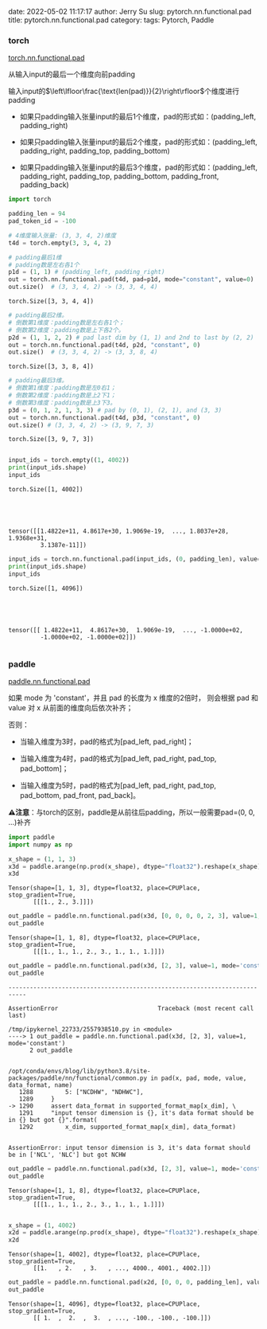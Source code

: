 date: 2022-05-02 11:17:17
author: Jerry Su
slug: pytorch.nn.functional.pad
title: pytorch.nn.functional.pad
category: 
tags: Pytorch, Paddle

### torch

[torch.nn.functional.pad](https://pytorch.org/docs/stable/generated/torch.nn.functional.pad.html#torch.nn.functional.pad)

从输入input的最后一个维度向前padding

输入input的$\left\lfloor\frac{\text{len(pad)}}{2}\right\rfloor$个维度进行padding

- 如果只padding输入张量input的最后1个维度，pad的形式如：(padding_left, padding_right)

- 如果只padding输入张量input的最后2个维度，pad的形式如：(padding_left, padding_right, padding_top, padding_bottom)

- 如果只padding输入张量input的最后3个维度，pad的形式如：(padding_left, padding_right, padding_top, padding_bottom, padding_front, padding_back)



```python
import torch
```


```python
padding_len = 94
pad_token_id = -100
```


```python
# 4维度输入张量: (3, 3, 4, 2)维度
t4d = torch.empty(3, 3, 4, 2)
```


```python
# padding最后1维
# padding数是左右各1个
p1d = (1, 1) # (padding_left, padding_right)
out = torch.nn.functional.pad(t4d, pad=p1d, mode="constant", value=0)
out.size()  # (3, 3, 4, 2) -> (3, 3, 4, 4)
```




    torch.Size([3, 3, 4, 4])




```python
# padding最后2维。
# 倒数第1维度：padding数是左右各1个；
# 倒数第2维度：padding数是上下各2个。 
p2d = (1, 1, 2, 2) # pad last dim by (1, 1) and 2nd to last by (2, 2)
out = torch.nn.functional.pad(t4d, p2d, "constant", 0)
out.size()  # (3, 3, 4, 2) -> (3, 3, 8, 4)
```




    torch.Size([3, 3, 8, 4])




```python
# padding最后3维。
# 倒数第1维度：padding数是左0右1；
# 倒数第2维度：padding数是上2下1；
# 倒数第3维度：padding数是上3下3。 
p3d = (0, 1, 2, 1, 3, 3) # pad by (0, 1), (2, 1), and (3, 3)
out = torch.nn.functional.pad(t4d, p3d, "constant", 0)
out.size() # (3, 3, 4, 2) -> (3, 9, 7, 3)
```




    torch.Size([3, 9, 7, 3])




```python

```


```python
input_ids = torch.empty((1, 4002))
print(input_ids.shape)
input_ids
```

    torch.Size([1, 4002])





    tensor([[1.4822e+11, 4.8617e+30, 1.9069e-19,  ..., 1.8037e+28, 1.9368e+31,
             3.1387e-11]])




```python
input_ids = torch.nn.functional.pad(input_ids, (0, padding_len), value=pad_token_id)
print(input_ids.shape)
input_ids
```

    torch.Size([1, 4096])





    tensor([[ 1.4822e+11,  4.8617e+30,  1.9069e-19,  ..., -1.0000e+02,
             -1.0000e+02, -1.0000e+02]])




```python

```

### paddle

[paddle.nn.functional.pad](https://www.paddlepaddle.org.cn/documentation/docs/zh/api/paddle/nn/functional/pad_cn.html)

如果 mode 为 'constant'，并且 pad 的长度为 x 维度的2倍时， 则会根据 pad 和 value 对 x 从前面的维度向后依次补齐；

否则：

- 当输入维度为3时，pad的格式为[pad_left, pad_right]； 

- 当输入维度为4时，pad的格式为[pad_left, pad_right, pad_top, pad_bottom]； 

- 当输入维度为5时，pad的格式为[pad_left, pad_right, pad_top, pad_bottom, pad_front, pad_back]。

**⚠️注意**：与torch的区别，paddle是从前往后padding，所以一般需要pad=(0, 0, ...)补齐


```python
import paddle
import numpy as np
```


```python
x_shape = (1, 1, 3)
x3d = paddle.arange(np.prod(x_shape), dtype="float32").reshape(x_shape) + 1
x3d
```




    Tensor(shape=[1, 1, 3], dtype=float32, place=CPUPlace, stop_gradient=True,
           [[[1., 2., 3.]]])




```python
out_paddle = paddle.nn.functional.pad(x3d, [0, 0, 0, 0, 2, 3], value=1, mode='constant')
out_paddle
```




    Tensor(shape=[1, 1, 8], dtype=float32, place=CPUPlace, stop_gradient=True,
           [[[1., 1., 1., 2., 3., 1., 1., 1.]]])




```python
out_paddle = paddle.nn.functional.pad(x3d, [2, 3], value=1, mode='constant')
out_paddle
```


    ---------------------------------------------------------------------------

    AssertionError                            Traceback (most recent call last)

    /tmp/ipykernel_22733/2557938510.py in <module>
    ----> 1 out_paddle = paddle.nn.functional.pad(x3d, [2, 3], value=1, mode='constant')
          2 out_paddle


    /opt/conda/envs/blog/lib/python3.8/site-packages/paddle/nn/functional/common.py in pad(x, pad, mode, value, data_format, name)
       1288         5: ["NCDHW", "NDHWC"],
       1289     }
    -> 1290     assert data_format in supported_format_map[x_dim], \
       1291     "input tensor dimension is {}, it's data format should be in {} but got {}".format(
       1292         x_dim, supported_format_map[x_dim], data_format)


    AssertionError: input tensor dimension is 3, it's data format should be in ['NCL', 'NLC'] but got NCHW



```python
out_paddle = paddle.nn.functional.pad(x3d, [2, 3], value=1, mode='constant', data_format='NCL')
out_paddle
```




    Tensor(shape=[1, 1, 8], dtype=float32, place=CPUPlace, stop_gradient=True,
           [[[1., 1., 1., 2., 3., 1., 1., 1.]]])




```python

```


```python
x_shape = (1, 4002)
x2d = paddle.arange(np.prod(x_shape), dtype="float32").reshape(x_shape) + 1
x2d
```




    Tensor(shape=[1, 4002], dtype=float32, place=CPUPlace, stop_gradient=True,
           [[1.   , 2.   , 3.   , ..., 4000., 4001., 4002.]])




```python
out_paddle = paddle.nn.functional.pad(x2d, [0, 0, 0, padding_len], value=pad_token_id, mode='constant')
out_paddle
```




    Tensor(shape=[1, 4096], dtype=float32, place=CPUPlace, stop_gradient=True,
           [[ 1.  ,  2.  ,  3.  , ..., -100., -100., -100.]])


